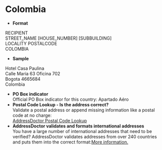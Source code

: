Colombia
========

- **Format**

RECIPIENT  
STREET_NAME [HOUSE_NUMBER] [SUBBUILDING]  
LOCALITY POSTALCODE  
COLOMBIA
- **Sample**

Hotel Casa Paulina  
Calle Maria 63 Oficina 702  
Bogota 4665684  
Colombia
- **PO Box indicator**  
Official PO Box indicator for this country: Apartado Aéro
- **Postal Code Lookup - Is the address correct?**  
Validate a postal address or append missing information like a postal code at no charge:  
[AddressDoctor Postal Code Lookup](http://lookup.addressdoctor.com/lookup/default.aspx?lang=en&country=COL)
- **AddressDoctor validates and formats international addresses**  
You have a large number of international addresses that need to be verified? AddressDoctor validates addresses from over 240 countries and puts them into the correct format:[More information.](index.php?id=31&L=1)